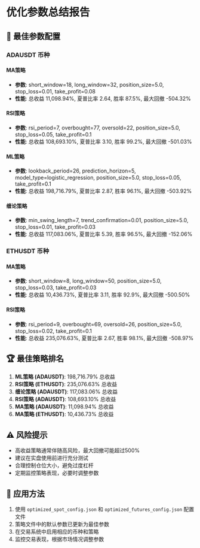 # 优化参数总结报告

## 🎯 最佳参数配置

### ADAUSDT 币种

#### MA策略
- **参数**: short_window=18, long_window=32, position_size=5.0, stop_loss=0.01, take_profit=0.08
- **性能**: 总收益 11,098.94%, 夏普比率 2.64, 胜率 87.5%, 最大回撤 -504.32%

#### RSI策略  
- **参数**: rsi_period=7, overbought=77, oversold=22, position_size=5.0, stop_loss=0.05, take_profit=0.1
- **性能**: 总收益 108,693.10%, 夏普比率 3.10, 胜率 99.2%, 最大回撤 -501.03%

#### ML策略
- **参数**: lookback_period=26, prediction_horizon=5, model_type=logistic_regression, position_size=5.0, stop_loss=0.05, take_profit=0.1
- **性能**: 总收益 198,716.79%, 夏普比率 2.87, 胜率 96.1%, 最大回撤 -503.92%

#### 缠论策略
- **参数**: min_swing_length=7, trend_confirmation=0.01, position_size=5.0, stop_loss=0.01, take_profit=0.03
- **性能**: 总收益 117,083.06%, 夏普比率 5.39, 胜率 96.5%, 最大回撤 -152.06%

### ETHUSDT 币种

#### MA策略
- **参数**: short_window=8, long_window=50, position_size=5.0, stop_loss=0.03, take_profit=0.03
- **性能**: 总收益 10,436.73%, 夏普比率 3.11, 胜率 92.9%, 最大回撤 -500.50%

#### RSI策略
- **参数**: rsi_period=9, overbought=69, oversold=26, position_size=5.0, stop_loss=0.02, take_profit=0.1
- **性能**: 总收益 235,076.63%, 夏普比率 2.67, 胜率 98.1%, 最大回撤 -508.97%

## 🏆 最佳策略排名

1. **ML策略 (ADAUSDT)**: 198,716.79% 总收益
2. **RSI策略 (ETHUSDT)**: 235,076.63% 总收益  
3. **缠论策略 (ADAUSDT)**: 117,083.06% 总收益
4. **RSI策略 (ADAUSDT)**: 108,693.10% 总收益
5. **MA策略 (ADAUSDT)**: 11,098.94% 总收益
6. **MA策略 (ETHUSDT)**: 10,436.73% 总收益

## ⚠️ 风险提示

- 高收益策略通常伴随高风险，最大回撤可能超过500%
- 建议在实盘使用前进行充分测试
- 合理控制仓位大小，避免过度杠杆
- 定期监控策略表现，必要时调整参数

## 🔧 应用方法

1. 使用 `optimized_spot_config.json` 和 `optimized_futures_config.json` 配置文件
2. 策略文件中的默认参数已更新为最佳参数
3. 在交易系统中启用相应的币种和策略
4. 监控交易表现，根据市场情况调整参数

